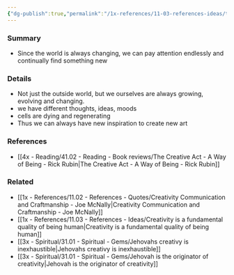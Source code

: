 ```yaml
---
{"dg-publish":true,"permalink":"/1x-references/11-03-references-ideas/the-world-is-always-changing-and-so-are-we/","title":"The world is always changing and so are we","dgShowBacklinks":false}
---
```



### Summary
- Since the world is always changing, we can pay attention endlessly and continually find something new

### Details
- Not just the outside world, but we ourselves are always growing, evolving and changing.
- we have different thoughts, ideas, moods
- cells are dying and regenerating
- Thus we can always have new inspiration to create new art

### References
- [[4x - Reading/41.02 - Reading - Book reviews/The Creative Act - A Way of Being - Rick Rubin\|The Creative Act - A Way of Being - Rick Rubin]]

### Related
- [[1x - References/11.02 - References - Quotes/Creativity Communication and Craftmanship - Joe McNally\|Creativity Communication and Craftmanship - Joe McNally]]
- [[1x - References/11.03 - References - Ideas/Creativity is a fundamental quality of being human\|Creativity is a fundamental quality of being human]]
- [[3x - Spiritual/31.01 - Spiritual - Gems/Jehovahs creativy is inexhaustible\|Jehovahs creativy is inexhaustible]]
- [[3x - Spiritual/31.01 - Spiritual - Gems/Jehovah is the originator of creativity\|Jehovah is the originator of creativity]]
